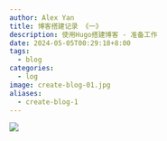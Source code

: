 ```yaml
---
author: Alex Yan
title: 博客搭建记录 《一》
description: 使用Hugo搭建博客 - 准备工作
date: 2024-05-05T00:29:18+8:00
tags:
  - blog
categories:
  - log
image: create-blog-01.jpg
aliases:
  - create-blog-1
---
```

![](Pasted%20image%2020240505003203.png)